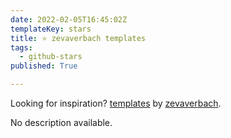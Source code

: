 ```yaml
---
date: 2022-02-05T16:45:02Z
templateKey: stars
title: ⭐ zevaverbach templates
tags:
  - github-stars
published: True

---
```


Looking for inspiration? [templates](https://github.com/zevaverbach/templates) by [zevaverbach](https://github.com/zevaverbach).

No description available.
